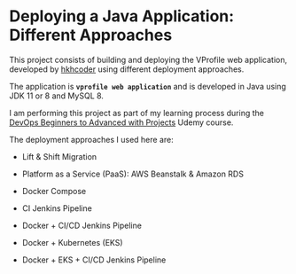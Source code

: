 # Deploying a Java Application: Different Approaches

This project consists of building and deploying the VProfile web application, 
developed by [hkhcoder](https://github.com/hkhcoder/vprofile-project) using 
different deployment approaches.

The application is **`vprofile web application`** and is developed in Java
using JDK 11 or 8 and MySQL 8.

I am performing this project as part of my learning process during the
[DevOps Beginners to Advanced with Projects](https://www.udemy.com/course/decodingdevops/)
Udemy course.

The deployment approaches I used here are:

* Lift & Shift Migration

* Platform as a Service (PaaS): AWS Beanstalk & Amazon RDS

* Docker Compose

* CI Jenkins Pipeline

* Docker + CI/CD Jenkins Pipeline

* Docker + Kubernetes (EKS)

* Docker + EKS + CI/CD Jenkins Pipeline

